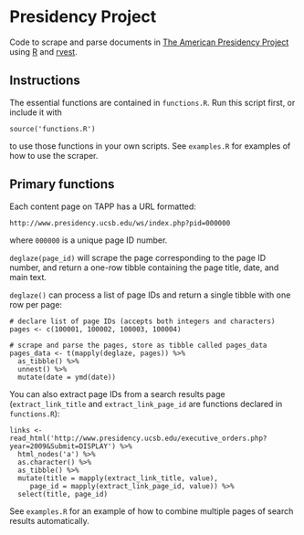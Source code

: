 # Presidency Project
Code to scrape and parse documents in [The American Presidency Project](http://www.presidency.ucsb.edu/) using [R](https://www.r-project.org/) and [rvest](https://cran.r-project.org/web/packages/rvest/index.html).

## Instructions

The essential functions are contained in ```functions.R```. Run this script first, or include it with

    source('functions.R')

to use those functions in your own scripts. See ```examples.R``` for examples of how to use the scraper.

## Primary functions

Each content page on TAPP has a URL formatted:

    http://www.presidency.ucsb.edu/ws/index.php?pid=000000

where ```000000``` is a unique page ID number.

```deglaze(page_id)``` will scrape the page corresponding to the page ID number, and return a one-row tibble containing the page title, date, and main text.

```deglaze()``` can process a list of page IDs and return a single tibble with one row per page:

    # declare list of page IDs (accepts both integers and characters)
    pages <- c(100001, 100002, 100003, 100004)
    
    # scrape and parse the pages, store as tibble called pages_data
    pages_data <- t(mapply(deglaze, pages)) %>%
      as_tibble() %>%
      unnest() %>%
      mutate(date = ymd(date))

You can also extract page IDs from a search results page (```extract_link_title``` and ```extract_link_page_id``` are functions declared in ```functions.R```):

    links <- read_html('http://www.presidency.ucsb.edu/executive_orders.php?year=2009&Submit=DISPLAY') %>%
      html_nodes('a') %>%
      as.character() %>%
      as_tibble() %>%
      mutate(title = mapply(extract_link_title, value),
         page_id = mapply(extract_link_page_id, value)) %>%
      select(title, page_id)

See ```examples.R``` for an example of how to combine multiple pages of search results automatically.